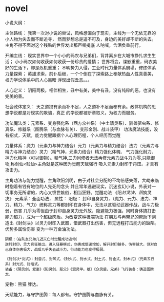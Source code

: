 # novel
小说大纲：

主体路线：
	我第一次对小说的尝试，风格想偏向于现实，主线为一个无依无靠的小人物为失去而不断追寻，
然而梦想总是遥不可及，身边的美好却不断的失去。主角不得不面对这个残酷的世界发出那声嘶揭底
人呐喊，含泪负重前行。

开编主线：
	现实世界中一个小小的码农与兄弟们，背井离乡在大城市挣扎求生生活；
	小小码农如何收获如何收获一份珍贵的爱情；
	世界将变，谍影重重，码农美好的生活下，却是危机重重；
	不明势力入侵，工业时代力量体系崩塌，修炼体系力量探索；
	英雄求索，前仆后继，一个个倒在了探索路上奉献热血人性真善美，权力学说体系中的人心黑暗
浮现出假丑恶。。。

人心定义：
	阴阳两极，相伴相生，丑中有美，美中有丑，没有纯粹的恶，也没有完美的善。

社会政体定义：
	天之道损有余而补不足，人之道补不足而奉有余。政体机构的思想学说都是对现实的欺骗，真正
的学说都被断章取义，为权力而服务。

功法魔法类：元素系、变身强化系（西方众神系）（中土请灵系）、驯兽驱虫系、修真系、修器系（图腾系（与血脉有关）、变形金刚、战斗装甲）
	功法魔法技能，没有招式，天赋，能力觉醒跟据个人心理历程，个人经历而觉醒
	
力量体系：魔力（元素力与神力结合）元力（元素力与精力结合）法力（元素力与精力与神力结合）灵力（精气神，元素力结合）精力强化体魄、
气力强化耐力、神力化精神（可以御物）。精气神,三力同修者无法再修元素力战斗力为零,只能御物,称剑仙<贱仙>主角就是这种因为觉醒天赋强行
吸入元素力封印于丹田。才具有攻击力。	
	
主角功法与能力觉醒，主角欧阳剑明，由于对社会分配的不均倍感失落，大劫来临时抱着有钱有地位的人先死的念头
并且常年逃避现实，沉迷玄幻小说，外表对一切事务无所谓的，内心又愤世嫉俗，相当狂野。觉醒功法 《阳*封灵决，阴*疯灵决》
元素系：全面功法，
属性：
	阳极：
	封印自身灵力，（魔力、元力、法力、神力、精力、气力）统称灵力等都封印在身体中，无法以这驱动武器作战，战斗力极弱，伤害
几乎为零但由于封印自身灵力无外放，隐避能力极强，同时身体搞打击能力超力，成为一个超级肉盾。为改变这种极端功法
在朋友与再带兄的帮助下创造出《封剑决》以灵力封印入武器，借武器打出伤害，但无远程打击能力的缺陷。优势多属性伤害
变为一种万金油功法。

	阴极：（在队友兄弟几近灭亡时觉醒成功逃命）
	逆转封印，灵力疯狂输出，进入狂暴模式，伤害成倍速增加，解开封印越多，伤害越大，但对自己身体伤害极大，战后几乎失去战斗力，行动能力也变得极弱。

	《封剑决*剑式》：封雷式、封风式、《封火式、封水式、封土式、封金式、封木式》（元素五行系）封光式、封暗式。
	装备：《阴灵剑，爱妻》《阳灵剑，慈父》《混灵甲。娘》《众灵盾，兄弟》飞行装备：铸造图腾龙。
宠物：熊猫 胖达。

天赋能力，与守护图腾：每人都有。守护图腾与血脉有关。
		
	

	
	
	
	
	
	

